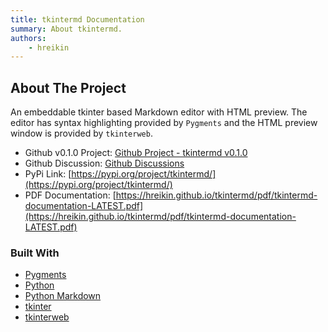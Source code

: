 ```yaml
---
title: tkintermd Documentation
summary: About tkintermd.
authors:
    - hreikin
---
```

## About The Project

An embeddable tkinter based Markdown editor with HTML preview. The editor has
syntax highlighting provided by `Pygments` and the HTML preview window is
provided by `tkinterweb`.

- Github v0.1.0 Project: [Github Project - tkintermd v0.1.0](https://github.com/users/hreikin/projects/1/)  
- Github Discussion: [Github Discussions](https://github.com/hreikin/tkintermd/discussions)  
- PyPi Link: [https://pypi.org/project/tkintermd/](https://pypi.org/project/tkintermd/)  
- PDF Documentation: [https://hreikin.github.io/tkintermd/pdf/tkintermd-documentation-LATEST.pdf](https://hreikin.github.io/tkintermd/pdf/tkintermd-documentation-LATEST.pdf)

### Built With

- [Pygments](https://github.com/pygments/pygments)
- [Python](https://www.python.org/)
- [Python Markdown](https://github.com/Python-Markdown/markdown)
- [tkinter](https://docs.python.org/3/library/tkinter.html)
- [tkinterweb](https://github.com/Andereoo/TkinterWeb)
